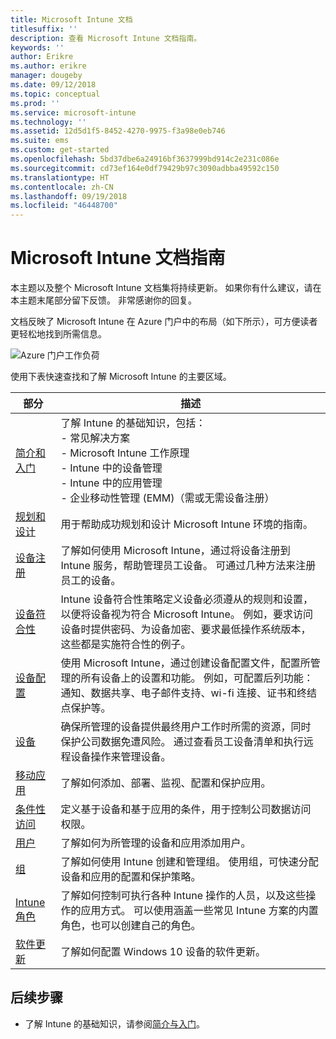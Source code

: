 ```yaml
---
title: Microsoft Intune 文档
titlesuffix: ''
description: 查看 Microsoft Intune 文档指南。
keywords: ''
author: Erikre
ms.author: erikre
manager: dougeby
ms.date: 09/12/2018
ms.topic: conceptual
ms.prod: ''
ms.service: microsoft-intune
ms.technology: ''
ms.assetid: 12d5d1f5-8452-4270-9975-f3a98e0eb746
ms.suite: ems
ms.custom: get-started
ms.openlocfilehash: 5bd37dbe6a24916bf3637999bd914c2e231c086e
ms.sourcegitcommit: cd73ef164e0df79429b97c3090adbba49592c150
ms.translationtype: HT
ms.contentlocale: zh-CN
ms.lasthandoff: 09/19/2018
ms.locfileid: "46448700"
---
```

# <a name="microsoft-intune-documentation-guide"></a>Microsoft Intune 文档指南

本主题以及整个 Microsoft Intune 文档集将持续更新。 如果你有什么建议，请在本主题末尾部分留下反馈。 非常感谢你的回复。

文档反映了 Microsoft Intune 在 Azure 门户中的布局（如下所示），可方便读者更轻松地找到所需信息。

![Azure 门户工作负荷](./media/azure-portal-workloads.png)

使用下表快速查找和了解 Microsoft Intune 的主要区域。

| 部分                                                      | 描述                                                                                                                                                                                                                                                                                      |
|--------------------------------------------------------------|--------------------------------------------------------------------------------------------------------------------------------------------------------------------------------------------------------------------------------------------------------------------------------------------------|
| [简介和入门](introduction-intune.md)       | 了解 Intune 的基础知识，包括：<br /> - 常见解决方案<br /> - Microsoft Intune 工作原理<br /> - Intune 中的设备管理<br /> - Intune 中的应用管理<br /> - 企业移动性管理 (EMM)（需或无需设备注册）                                                         |
| [规划和设计](planning-guide.md)                         | 用于帮助成功规划和设计 Microsoft Intune 环境的指南。                                                                                                                                                                                                             |
| [设备注册](device-enrollment.md)                    | 了解如何使用 Microsoft Intune，通过将设备注册到 Intune 服务，帮助管理员工设备。 可通过几种方法来注册员工的设备。                                                                                                         |
| [设备符合性](device-compliance.md)                    | Intune 设备符合性策略定义设备必须遵从的规则和设置，以便将设备视为符合 Microsoft Intune。 例如，要求访问设备时提供密码、为设备加密、要求最低操作系统版本，这些都是实施符合性的例子。 |
| [设备配置](device-profiles.md)                   | 使用 Microsoft Intune，通过创建设备配置文件，配置所管理的所有设备上的设置和功能。 例如，可配置后列功能：通知、数据共享、电子邮件支持、wi-fi 连接、证书和终结点保护等。              |
| [设备](device-management.md)                              | 确保所管理的设备提供最终用户工作时所需的资源，同时保护公司数据免遭风险。 通过查看员工设备清单和执行远程设备操作来管理设备。                                                      |
| [移动应用](app-management.md)                             | 了解如何添加、部署、监视、配置和保护应用。                                                                                                                                                                                                                             |
| [条件性访问](conditional-access.md)                  | 定义基于设备和基于应用的条件，用于控制公司数据访问权限。                                                                                                                                                                                                            |
| [用户](users-add.md)                                        | 了解如何为所管理的设备和应用添加用户。                                                                                                                                                                                                                                           |
| [组](groups-get-started.md)                              | 了解如何使用 Intune 创建和管理组。 使用组，可快速分配设备和应用的配置和保护策略。                                                                                                                                             |
| [Intune 角色](role-based-access-control.md)                 | 了解如何控制可执行各种 Intune 操作的人员，以及这些操作的应用方式。 可以使用涵盖一些常见 Intune 方案的内置角色，也可以创建自己的角色。                                                                                 |
| [软件更新](windows-update-for-business-configure.md) | 了解如何配置 Windows 10 设备的软件更新。                                                                                                                                                                                                                                  |

## <a name="next-steps"></a>后续步骤

- 了解 Intune 的基础知识，请参阅[简介与入门](introduction-intune.md)。
